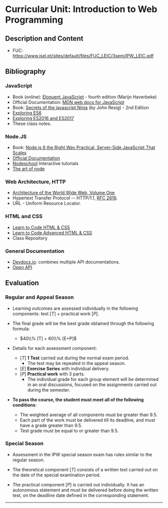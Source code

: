 # Curricular Unit: Introduction to Web Programming

## Description and Content

- FUC: https://www.isel.pt/sites/default/files/FUC_LEIC/3sem/IPW_LEIC.pdf

## Bibliography

### JavaScript
- Book (online): [Eloquent JavaScript](https://eloquentjavascript.net/) - fourth edition (Marijn Haverbeke)
- Official Documentation: [MDN web docs for JavaScript](https://developer.mozilla.org/en-US/docs/Web/JavaScript)
- Book: [Secrets of the javascript Ninja](https://www.manning.com/books/secrets-of-the-javascript-ninja-second-edition) (by John Resig) - 2nd Edition
- [Exploring ES6](http://exploringjs.com/es6/)
- [Exploring ES2016 and ES2017](https://exploringjs.com/es2016-es2017.html)
- These class notes.


### Node.JS
- Book: [Node.js 8 the Right Way Practical, Server-Side JavaScript That Scales](https://pragprog.com/book/jwnode2/node-js-8-the-right-way)
- [Official Documentation](https://nodejs.org/en/docs/)
-  [Nodeschool](https://nodeschool.io/) Interactive tutorials
- [The art of node](https://github.com/maxogden/art-of-node)

### Web Architecture, HTTP
- [Architecture of the World Wide Web, Volume One](https://www.w3.org/TR/webarch/)
- Hypertext Transfer Protocol -- HTTP/1.1, [RFC 2616](https://www.w3.org/Protocols/rfc2616/rfc2616.html).
- URL - Uniform Resource Locator.

### HTML and CSS
- [Learn to Code HTML & CSS](https://learn.shayhowe.com/html-css/)
- [Learn to Code Advanced HTML & CSS](https://learn.shayhowe.com/advanced-html-css/)
- Class Repository

### General Documentation
- [Devdocs.io](http://devdocs.io/): combines multiple API documentations.
- [Open API](https://learn.openapis.org/)


## Evaluation

### Regular and Appeal Season
- Learning outcomes are assessed individually in the following components: test $[T]$ + practical work $[P]$.

- The final grade will be the best grade obtained through the following formula:

    - $40\\% [T] + 60\\% [E+P]$

- Details for each assessment component:

    - $[T]$ **1 Test** carried out during the normal exam period. 
        - The test may be repeated in the appeal season.
    - $[E]$ **Exercise Series** with individual delivery.
    - $[P]$ **Practical work** with 3 parts. 
        - The individual grade for each group element will be determined in an oral discussions, focused on the assignments carried out during the semester.

- **To pass the course, the student must meet all of the following conditions**:

    - The weighted average of all components must be greater than 9.5.
    - Each part of the work must be delivered till its deadline, and must have a grade greater than 9.5.
    - Test grade must be equal to or greater than 9.5.

### Special Season

- Assessment in the IPW special season exam has rules similar to the regular season.

- The theoretical component $[T]$ consists of a written test carried out on the date of the special examination period.

- The practical component $[P]$ is carried out individually. It has an autonomous statement and must be delivered before doing the written test, on the deadline date defined in the corresponding statement.

---